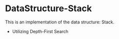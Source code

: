 # DataStructure-Stack
This is an implementation of the data structure: Stack. 

- Utilizing Depth-First Search
